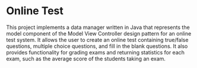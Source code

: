# Online Test

This project implements a data manager written in Java that represents the model component of the Model View Controller design pattern for an online test system. It allows the user to create an online test containing true/false questions, multiple choice questions, and fill in the blank questions. It also provides functionality for grading exams and returning statistics for each exam, such as the average score of the students taking an exam.
